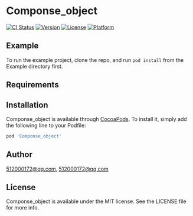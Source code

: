 # Componse_object

[![CI Status](https://img.shields.io/travis/512000172@qq.com/Componse_object.svg?style=flat)](https://travis-ci.org/512000172@qq.com/Componse_object)
[![Version](https://img.shields.io/cocoapods/v/Componse_object.svg?style=flat)](https://cocoapods.org/pods/Componse_object)
[![License](https://img.shields.io/cocoapods/l/Componse_object.svg?style=flat)](https://cocoapods.org/pods/Componse_object)
[![Platform](https://img.shields.io/cocoapods/p/Componse_object.svg?style=flat)](https://cocoapods.org/pods/Componse_object)

## Example

To run the example project, clone the repo, and run `pod install` from the Example directory first.

## Requirements

## Installation

Componse_object is available through [CocoaPods](https://cocoapods.org). To install
it, simply add the following line to your Podfile:

```ruby
pod 'Componse_object'
```

## Author

512000172@qq.com, 512000172@qq.com

## License

Componse_object is available under the MIT license. See the LICENSE file for more info.
